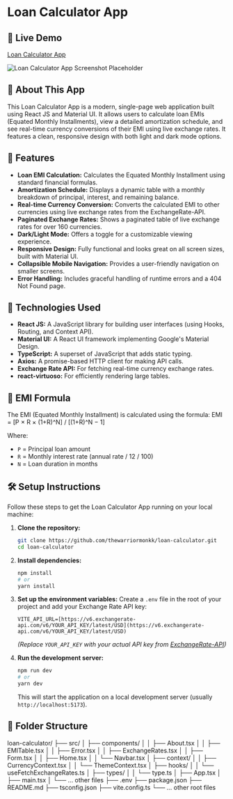 # Loan Calculator App

## 🔗 Live Demo

[Loan Calculator App](https://loan-calculator-app-git-main-thewarriormonkks-projects.vercel.app/)

![Loan Calculator App Screenshot Placeholder](./screenshot.png)

## 📄 About This App

This Loan Calculator App is a modern, single-page web application built using React JS and Material UI. It allows users to calculate loan EMIs (Equated Monthly Installments), view a detailed amortization schedule, and see real-time currency conversions of their EMI using live exchange rates. It features a clean, responsive design with both light and dark mode options.

## 🚀 Features

- **Loan EMI Calculation:** Calculates the Equated Monthly Installment using standard financial formulas.
- **Amortization Schedule:** Displays a dynamic table with a monthly breakdown of principal, interest, and remaining balance.
- **Real-time Currency Conversion:** Converts the calculated EMI to other currencies using live exchange rates from the ExchangeRate-API.
- **Paginated Exchange Rates:** Shows a paginated table of live exchange rates for over 160 currencies.
- **Dark/Light Mode:** Offers a toggle for a customizable viewing experience.
- **Responsive Design:** Fully functional and looks great on all screen sizes, built with Material UI.
- **Collapsible Mobile Navigation:** Provides a user-friendly navigation on smaller screens.
- **Error Handling:** Includes graceful handling of runtime errors and a 404 Not Found page.

## 🧱 Technologies Used

- **React JS:** A JavaScript library for building user interfaces (using Hooks, Routing, and Context API).
- **Material UI:** A React UI framework implementing Google's Material Design.
- **TypeScript:** A superset of JavaScript that adds static typing.
- **Axios:** A promise-based HTTP client for making API calls.
- **Exchange Rate API:** For fetching real-time currency exchange rates.
- **react-virtuoso:** For efficiently rendering large tables.

## 🧮 EMI Formula

The EMI (Equated Monthly Installment) is calculated using the formula:
EMI = [P × R × (1+R)^N] / [(1+R)^N − 1]

Where:

- `P` = Principal loan amount
- `R` = Monthly interest rate (annual rate / 12 / 100)
- `N` = Loan duration in months

## 🛠️ Setup Instructions

Follow these steps to get the Loan Calculator App running on your local machine:

1.  **Clone the repository:**

    ```bash
    git clone https://github.com/thewarriormonkk/loan-calculator.git
    cd loan-calculator
    ```

2.  **Install dependencies:**

    ```bash
    npm install
    # or
    yarn install
    ```

3.  **Set up the environment variables:**
    Create a `.env` file in the root of your project and add your Exchange Rate API key:

    ```
    VITE_API_URL=[https://v6.exchangerate-api.com/v6/YOUR_API_KEY/latest/USD](https://v6.exchangerate-api.com/v6/YOUR_API_KEY/latest/USD)
    ```

    _(Replace `YOUR_API_KEY` with your actual API key from [ExchangeRate-API](https://www.exchangerate-api.com/))_

4.  **Run the development server:**
    ```bash
    npm run dev
    # or
    yarn dev
    ```
    This will start the application on a local development server (usually `http://localhost:5173`).

## 📂 Folder Structure

loan-calculator/
├── src/
│ ├── components/
│ │ ├── About.tsx
│ │ ├── EMITable.tsx
│ │ ├── Error.tsx
│ │ ├── ExchangeRates.tsx
│ │ ├── Form.tsx
│ │ ├── Home.tsx
│ │ └── Navbar.tsx
│ ├── context/
│ │ ├── CurrencyContext.tsx
│ │ └── ThemeContext.tsx
│ ├── hooks/
│ │ └── useFetchExchangeRates.ts
│ ├── types/
│ │ └── type.ts
│ ├── App.tsx
│ ├── main.tsx
│ └── ... other files
├── .env
├── package.json
├── README.md
├── tsconfig.json
├── vite.config.ts
└── ... other root files
